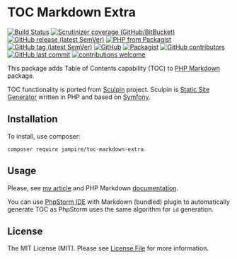 # TOC Markdown Extra

[![Build Status](https://travis-ci.org/Jampire/toc-markdown-extra.svg?branch=master)](https://travis-ci.org/Jampire/toc-markdown-extra)
[![Scrutinizer coverage (GitHub/BitBucket)](https://img.shields.io/scrutinizer/coverage/g/Jampire/toc-markdown-extra?style=flat-square)](https://scrutinizer-ci.com/g/Jampire/toc-markdown-extra/code-structure/master)
[![GitHub release (latest SemVer)](https://img.shields.io/github/v/release/Jampire/toc-markdown-extra?style=flat-square)](https://github.com/Jampire/toc-markdown-extra/releases)
[![PHP from Packagist](https://img.shields.io/packagist/php-v/Jampire/toc-markdown-extra?style=flat-square)](https://packagist.org/packages/jampire/toc-markdown-extra)
[![GitHub tag (latest SemVer)](https://img.shields.io/github/v/tag/Jampire/toc-markdown-extra?style=flat-square)](https://github.com/Jampire/toc-markdown-extra/releases)
[![GitHub](https://img.shields.io/github/license/Jampire/toc-markdown-extra?style=flat-square)](LICENSE)
[![Packagist](https://img.shields.io/packagist/dt/Jampire/toc-markdown-extra?style=flat-square)](https://packagist.org/packages/jampire/toc-markdown-extra)
[![GitHub contributors](https://img.shields.io/github/contributors/Jampire/toc-markdown-extra?style=flat-square)](https://github.com/Jampire/toc-markdown-extra/graphs/contributors)
[![GitHub last commit](https://img.shields.io/github/last-commit/Jampire/toc-markdown-extra?style=flat-square)](https://github.com/Jampire/toc-markdown-extra/commits/master)
[![contributions welcome](https://img.shields.io/badge/contributions-welcome-brightgreen.svg?style=flat-square)](https://github.com/Jampire/toc-markdown-extra/issues)

This package adds Table of Contents capability (TOC) to 
[PHP Markdown](https://michelf.ca/projects/php-markdown/) package.  

TOC functionality is ported from [Sculpin](https://sculpin.io/) project. Sculpin is 
[Static Site Generator](https://www.staticgen.com/about) written in PHP and based on [Symfony](https://symfony.com/).

## Installation

To install, use composer:

```
composer require jampire/toc-markdown-extra
``` 

## Usage

Please, see [my article](https://dzianiskotau.com/blog/php/auto-generating-toc-markdown/#auto-generating) and PHP Markdown [documentation](https://github.com/michelf/php-markdown).

You can use [PhpStorm IDE](https://www.jetbrains.com/phpstorm/) with Markdown (bundled) plugin to automatically 
generate TOC as PhpStorm uses the same algorithm for `id` generation.

## License

The MIT License (MIT). Please see 
[License File](https://github.com/Jampire/toc-markdown-extra/blob/master/LICENSE) for more information. 
